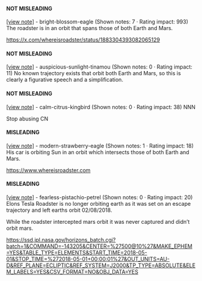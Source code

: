 #### NOT MISLEADING

[[view note]](https://x.com/i/birdwatch/n/1883321198827692487) - bright-blossom-eagle (Shown notes: 7 · Rating impact: 993)
The roadster is in an orbit that spans those of both Earth and Mars.

https://x.com/whereisroadster/status/1883304393082065129

#### NOT MISLEADING

[[view note]](https://x.com/i/birdwatch/n/1883227208065646964) - auspicious-sunlight-tinamou (Shown notes: 0 · Rating impact: 11)
No known trajectory exists that orbit both Earth and Mars, so this is clearly a figurative speech and a simplification. 

#### NOT MISLEADING

[[view note]](https://x.com/i/birdwatch/n/1883187328853938249) - calm-citrus-kingbird (Shown notes: 0 · Rating impact: 38)
NNN

Stop abusing CN

#### MISLEADING

[[view note]](https://x.com/i/birdwatch/n/1883399939889492439) - modern-strawberry-eagle (Shown notes: 1 · Rating impact: 18)
His car is orbiting Sun in an orbit which intersects those of both Earth and Mars.

https://www.whereisroadster.com

#### MISLEADING

[[view note]](https://x.com/i/birdwatch/n/1883181951814684828) - fearless-pistachio-petrel (Shown notes: 0 · Rating impact: 20)
Elons Tesla Roadster is no longer orbiting earth as it was set on an escape trajectory and left earths orbit 02/08/2018. 

While the roadster intercepted mars orbit it was never captured and didn’t orbit mars. 

https://ssd.jpl.nasa.gov/horizons_batch.cgi?batch=1&COMMAND=-143205&CENTER=%27500@10%27&MAKE_EPHEM=YES&TABLE_TYPE=ELEMENTS&START_TIME=2018-05-01&STOP_TIME=%272018-05-01+00:00:01%27&OUT_UNITS=AU-D&REF_PLANE=ECLIPTIC&REF_SYSTEM=J2000&TP_TYPE=ABSOLUTE&ELEM_LABELS=YES&CSV_FORMAT=NO&OBJ_DATA=YES

